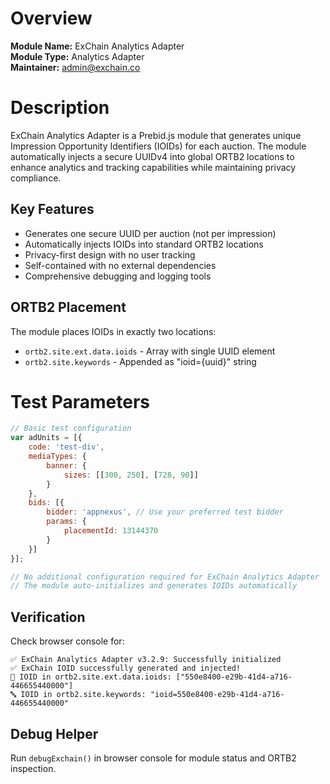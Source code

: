 # Overview

**Module Name:** ExChain Analytics Adapter  
**Module Type:** Analytics Adapter  
**Maintainer:** admin@exchain.co

# Description

ExChain Analytics Adapter is a Prebid.js module that generates unique Impression Opportunity Identifiers (IOIDs) for each auction. The module automatically injects a secure UUIDv4 into global ORTB2 locations to enhance analytics and tracking capabilities while maintaining privacy compliance.

## Key Features

- Generates one secure UUID per auction (not per impression)
- Automatically injects IOIDs into standard ORTB2 locations
- Privacy-first design with no user tracking
- Self-contained with no external dependencies
- Comprehensive debugging and logging tools

## ORTB2 Placement

The module places IOIDs in exactly two locations:
- `ortb2.site.ext.data.ioids` - Array with single UUID element
- `ortb2.site.keywords` - Appended as "ioid={uuid}" string

# Test Parameters

```javascript
// Basic test configuration
var adUnits = [{
    code: 'test-div',
    mediaTypes: {
        banner: {
            sizes: [[300, 250], [728, 90]]
        }
    },
    bids: [{
        bidder: 'appnexus', // Use your preferred test bidder
        params: {
            placementId: 13144370
        }
    }]
}];

// No additional configuration required for ExChain Analytics Adapter
// The module auto-initializes and generates IOIDs automatically
```

## Verification

Check browser console for:
```
✅ ExChain Analytics Adapter v3.2.9: Successfully initialized
✅ ExChain IOID successfully generated and injected!
📍 IOID in ortb2.site.ext.data.ioids: ["550e8400-e29b-41d4-a716-446655440000"]
🔤 IOID in ortb2.site.keywords: "ioid=550e8400-e29b-41d4-a716-446655440000"
```

## Debug Helper

Run `debugExchain()` in browser console for module status and ORTB2 inspection.
